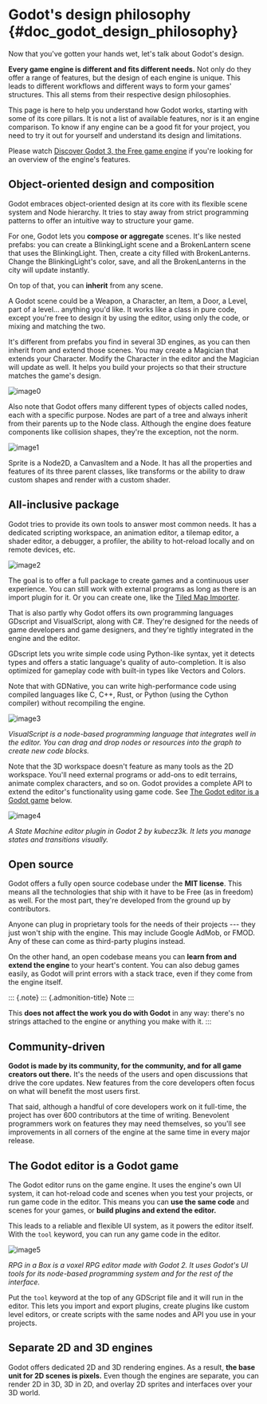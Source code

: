 Godot's design philosophy {#doc_godot_design_philosophy}
=========================

Now that you\'ve gotten your hands wet, let\'s talk about Godot\'s
design.

**Every game engine is different and fits different needs.** Not only do
they offer a range of features, but the design of each engine is unique.
This leads to different workflows and different ways to form your games'
structures. This all stems from their respective design philosophies.

This page is here to help you understand how Godot works, starting with
some of its core pillars. It is not a list of available features, nor is
it an engine comparison. To know if any engine can be a good fit for
your project, you need to try it out for yourself and understand its
design and limitations.

Please watch [Discover Godot 3, the Free game
engine](https://youtu.be/4v3qge-3CqQ) if you\'re looking for an overview
of the engine\'s features.

Object-oriented design and composition
--------------------------------------

Godot embraces object-oriented design at its core with its flexible
scene system and Node hierarchy. It tries to stay away from strict
programming patterns to offer an intuitive way to structure your game.

For one, Godot lets you **compose or aggregate** scenes. It\'s like
nested prefabs: you can create a BlinkingLight scene and a BrokenLantern
scene that uses the BlinkingLight. Then, create a city filled with
BrokenLanterns. Change the BlinkingLight\'s color, save, and all the
BrokenLanterns in the city will update instantly.

On top of that, you can **inherit** from any scene.

A Godot scene could be a Weapon, a Character, an Item, a Door, a Level,
part of a level... anything you'd like. It works like a class in pure
code, except you're free to design it by using the editor, using only
the code, or mixing and matching the two.

It's different from prefabs you find in several 3D engines, as you can
then inherit from and extend those scenes. You may create a Magician
that extends your Character. Modify the Character in the editor and the
Magician will update as well. It helps you build your projects so that
their structure matches the game's design.

![image0](./img/engine_design_01.png)

Also note that Godot offers many different types of objects called
nodes, each with a specific purpose. Nodes are part of a tree and always
inherit from their parents up to the Node class. Although the engine
does feature components like collision shapes, they're the exception,
not the norm.

![image1](./img/engine_design_02.png)

Sprite is a Node2D, a CanvasItem and a Node. It has all the properties
and features of its three parent classes, like transforms or the ability
to draw custom shapes and render with a custom shader.

All-inclusive package
---------------------

Godot tries to provide its own tools to answer most common needs. It has
a dedicated scripting workspace, an animation editor, a tilemap editor,
a shader editor, a debugger, a profiler, the ability to hot-reload
locally and on remote devices, etc.

![image2](./img/engine_design_03.png)

The goal is to offer a full package to create games and a continuous
user experience. You can still work with external programs as long as
there is an import plugin for it. Or you can create one, like the [Tiled
Map Importer](https://github.com/vnen/godot-tiled-importer).

That is also partly why Godot offers its own programming languages
GDscript and VisualScript, along with C\#. They're designed for the
needs of game developers and game designers, and they're tightly
integrated in the engine and the editor.

GDscript lets you write simple code using Python-like syntax, yet it
detects types and offers a static language\'s quality of
auto-completion. It is also optimized for gameplay code with built-in
types like Vectors and Colors.

Note that with GDNative, you can write high-performance code using
compiled languages like C, C++, Rust, or Python (using the Cython
compiler) without recompiling the engine.

![image3](./img/engine_design_visual_script.png)

*VisualScript is a node-based programming language that integrates well
in the editor. You can drag and drop nodes or resources into the graph
to create new code blocks.*

Note that the 3D workspace doesn't feature as many tools as the 2D
workspace. You'll need external programs or add-ons to edit terrains,
animate complex characters, and so on. Godot provides a complete API to
extend the editor's functionality using game code. See [The Godot editor
is a Godot game](#the-godot-editor-is-a-godot-game) below.

![image4](./img/engine_design_fsm_plugin.png)

*A State Machine editor plugin in Godot 2 by kubecz3k. It lets you
manage states and transitions visually.*

Open source
-----------

Godot offers a fully open source codebase under the **MIT license**.
This means all the technologies that ship with it have to be Free (as in
freedom) as well. For the most part, they're developed from the ground
up by contributors.

Anyone can plug in proprietary tools for the needs of their projects ---
they just won't ship with the engine. This may include Google AdMob, or
FMOD. Any of these can come as third-party plugins instead.

On the other hand, an open codebase means you can **learn from and
extend the engine** to your heart's content. You can also debug games
easily, as Godot will print errors with a stack trace, even if they come
from the engine itself.

::: {.note}
::: {.admonition-title}
Note
:::

This **does not affect the work you do with Godot** in any way: there's
no strings attached to the engine or anything you make with it.
:::

Community-driven
----------------

**Godot is made by its community, for the community, and for all game
creators out there.** It's the needs of the users and open discussions
that drive the core updates. New features from the core developers often
focus on what will benefit the most users first.

That said, although a handful of core developers work on it full-time,
the project has over 600 contributors at the time of writing. Benevolent
programmers work on features they may need themselves, so you'll see
improvements in all corners of the engine at the same time in every
major release.

The Godot editor is a Godot game
--------------------------------

The Godot editor runs on the game engine. It uses the engine's own UI
system, it can hot-reload code and scenes when you test your projects,
or run game code in the editor. This means you can **use the same code**
and scenes for your games, or **build plugins and extend the editor.**

This leads to a reliable and flexible UI system, as it powers the editor
itself. With the `tool` keyword, you can run any game code in the
editor.

![image5](./img/engine_design_rpg_in_a_box.png)

*RPG in a Box is a voxel RPG editor made with Godot 2. It uses Godot's
UI tools for its node-based programming system and for the rest of the
interface.*

Put the `tool` keyword at the top of any GDScript file and it will run
in the editor. This lets you import and export plugins, create plugins
like custom level editors, or create scripts with the same nodes and API
you use in your projects.

Separate 2D and 3D engines
--------------------------

Godot offers dedicated 2D and 3D rendering engines. As a result, **the
base unit for 2D scenes is pixels.** Even though the engines are
separate, you can render 2D in 3D, 3D in 2D, and overlay 2D sprites and
interfaces over your 3D world.
